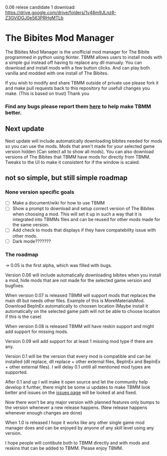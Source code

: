 0.06 relese candidate 1 download: https://drive.google.com/drive/folders/1v48m9JLnz8-Z3GViDGJ0e563PRHgMTLb

# The Bibites Mod Manager
The Bibites Mod Manager is the unofficial mod manager for The Bibite programmed in python using tkinter. TBMM allows users to install mods with a simple gui instead off having to replace any dll manualy.
You can download and install mods with a few button clicks.
And can play both vanilla and modded with one install of The Bibites.

If you wish to modify and share TBMM outside of private use please fork it and make pull requests back to this repository for usefull changes you make. (This is based on trust) Thank you

### Find any bugs please report them [here](https://github.com/MeltingDiamond/TBMM/issues) to help make TBMM better.

## Next update
Next update will include automatically downloading bibites needed for mods so you can use the mods. Mods that aren't made for your selected game version hidden (Can select all to show all mods). You can also download versions of The Bibites that TBMM have mods for directly from TBMM. Tweaks to the UI to make it consistent for if the window is scaled.

## not so simple, but still simple roadmap
### None version specific goals
- [ ] Make a document/wiki for how to use TBMM
- [ ] Show a prompt to download and setup correct version of The Bibites when choosing a mod. This will set it up in such a way that it is integrated into TBMMs files and can be reused for other mods made for the same version.
- [ ] Add check to mods that displays if they have compatebility issue with other mods.
- [ ] Dark mode???????
### The roadmap
-> 0.05 is the first alpha, which was filled with bugs.

Version 0.06 will include automatically downloading bibites when you install a mod, hide mods that are not made for the selected game version and bugfixes.

When version 0.07 is released TBMM will support mods that replaces the main dll but needs other files. Example of this is MoreMaterialsMod. Download BepInEx automatically to choosen location (Maybe install it automatically on the selected game path will not be able to choose location if this is the case)

When version 0.08 is released TBMM will have reskin support and might add support for missing mods.

Version 0.09 will add support for at least 1 missing mod type if there are any.

Version 0.1 will be the version that every mod is compatible and can be installed (dll replace, dll replace + other external files, BepInEx and BepInEx + other external files). I will delay 0.1 untill all mentioned mod types are supported. 

After 0.1 and up I will make it open source and let the community help develop it further, there might be some ui updates to make TBMM look better and issues on the [issues page](https://github.com/MeltingDiamond/TBMM/issues) will be looked at and fixed.

Now there won't be any major version with planned features only bumps to the version whenever a new release happens. (New release happens whenever enough changes are done)

When 1.0 is released I hope it works like any other single game mod manager does and can be enjoyed by anyone of any skill level using any version.

I hope people will contibute both to TBMM directly and with mods and reskins that can be added to TBMM. Please enjoy TBMM.
